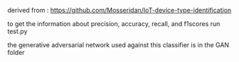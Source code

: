 derived from : https://github.com/Mosseridan/IoT-device-type-identification


to get the information about precision, accuracy, recall, and f1scores run
test.py


the generative adversarial network used against this classifier is in the GAN folder
